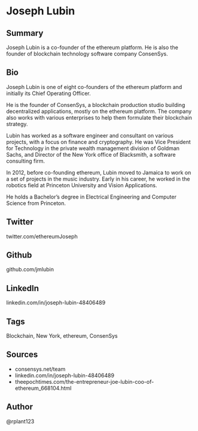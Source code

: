 # Joseph Lubin

## Summary
Joseph Lubin is a co-founder of the ethereum platform. He is also the founder of blockchain technology software company ConsenSys.

## Bio
Joseph Lubin is one of eight co-founders of the ethereum platform and initially its Chief Operating Officer.

He is the founder of ConsenSys, a blockchain production studio building decentralized applications, mostly on the ethereum platform. The company also works with various enterprises to help them formulate their blockchain strategy.

Lubin has worked as a software engineer and consultant on various projects, with a focus on finance and cryptography. He was Vice President for Technology in the private wealth management division of Goldman Sachs, and Director of the New York office of Blacksmith, a software consulting firm.

In 2012, before co-founding ethereum, Lubin moved to Jamaica to work on a set of projects in the music industry. Early in his career, he worked in the robotics field at Princeton University and Vision Applications.

He holds a Bachelor’s degree in Electrical Engineering and Computer Science from Princeton.

## Twitter
twitter.com/ethereumJoseph

## Github
github.com/jmlubin

## LinkedIn
linkedin.com/in/joseph-lubin-48406489

## Tags
Blockchain, New York, ethereum, ConsenSys

## Sources
- consensys.net/team
- linkedin.com/in/joseph-lubin-48406489
- theepochtimes.com/the-entrepreneur-joe-lubin-coo-of-ethereum_668104.html

## Author
@rplant123
